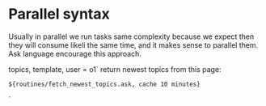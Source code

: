 # Parallel syntax
Usually in parallel we run tasks same complexity because we expect then they will consume likeli the same time, and it makes sense to parallel them. 
Ask language encourage this approach.

<ask>
topics, template, user = o1`
  return newest topics from this page:

  ```
  ${routines/fetch_newest_topics.ask, cache 10 minutes}
  ```
`
</ask>
<js>
</js>